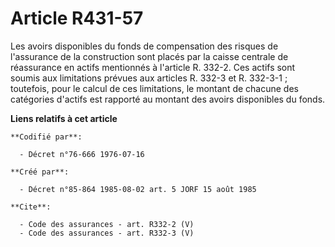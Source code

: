 # Article R431-57

Les avoirs disponibles du fonds de compensation des risques de l'assurance de la construction sont placés par la caisse
centrale de réassurance en actifs mentionnés à l'article R. 332-2. Ces actifs sont soumis aux limitations prévues aux
articles R. 332-3 et R. 332-3-1 ; toutefois, pour le calcul de ces limitations, le montant de chacune des catégories d'actifs
est rapporté au montant des avoirs disponibles du fonds.

**Liens relatifs à cet article**

	**Codifié par**:

	  - Décret n°76-666 1976-07-16

	**Créé par**:

	  - Décret n°85-864 1985-08-02 art. 5 JORF 15 août 1985

	**Cite**:

	  - Code des assurances - art. R332-2 (V)
	  - Code des assurances - art. R332-3 (V)
